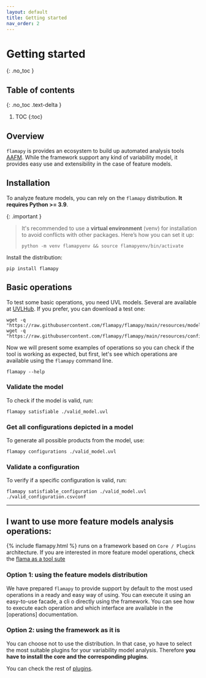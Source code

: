 ```yaml
---
layout: default
title: Getting started
nav_order: 2
---
```


# Getting started
{: .no_toc }

## Table of contents
{: .no_toc .text-delta }

1. TOC
{:toc}

## Overview
`flamapy` is provides an ecosystem to build up automated analysis tools [AAFM](https://doi.org/10.1145/3336294.3342373). While the framework support any kind of variability model, it provides easy use and extensibility in the case of feature models. 

## <i class="fa-solid fa-laptop"></i> Installation
To analyze feature models, you can rely on the `flamapy` distribution. **It requires Python >= 3.9**.  

{: .important }
> It's recommended to use a **virtual environment** (venv) for installation to avoid conflicts with other packages. Here’s how you can set it up:
> ```
> python -m venv flamapyenv && source flamapyenv/bin/activate
> ```   

Install the distribution:

```
pip install flamapy
```

## <i class="fa-solid fa-toolbox"></i> Basic operations

To test some basic operations, you need UVL models. Several are available at [UVLHub](https://www.uvlhub.io). If you prefer, you can download a test one:

```
wget -q "https://raw.githubusercontent.com/flamapy/flamapy/main/resources/models/simple/valid_model.uvl"
wget -q "https://raw.githubusercontent.com/flamapy/flamapy/main/resources/configurations/valid_configuration.csvconf"
```

Now we will present some examples of operations so you can check if the tool is working as expected, but first, let's see which operations are available using the `flamapy` command line.

```
flamapy --help
```

### Validate the model

To check if the model is valid, run:

```
flamapy satisfiable ./valid_model.uvl
```

### Get all configurations depicted in a model

To generate all possible products from the model, use:

```
flamapy configurations ./valid_model.uvl
```

### Validate a configuration

To verify if a specific configuration is valid, run:

```
flamapy satisfiable_configuration ./valid_model.uvl ./valid_configuration.csvconf
```
---

## <i class="fa-solid fa-magnifying-glass-chart"></i> I want to use more feature models analysis operations:

{% include flamapy.html %} runs on a framework based on `Core / Plugins` architecture. If you are interested in more feature model operations, check the [flama as a tool sute](/analysis)

### Option 1: using the feature models distribution

We have prepared `flamapy` to provide support by default to the most used operations in a ready and easy way of using. You can execute it using an easy-to-use facade, a cli o directly using the framework. You can see how to execute each operation and which interface are available in the [operations] documentation.

### Option 2: using the framework as it is

You can choose not to use the distribution. In that case, yo have to select the most suitable plugins for your variability model analysis. Therefore **you have to install the core and the corresponding plugins**.

You can check the rest of [plugins]({{site.baseurl}}/framework/plugins).

